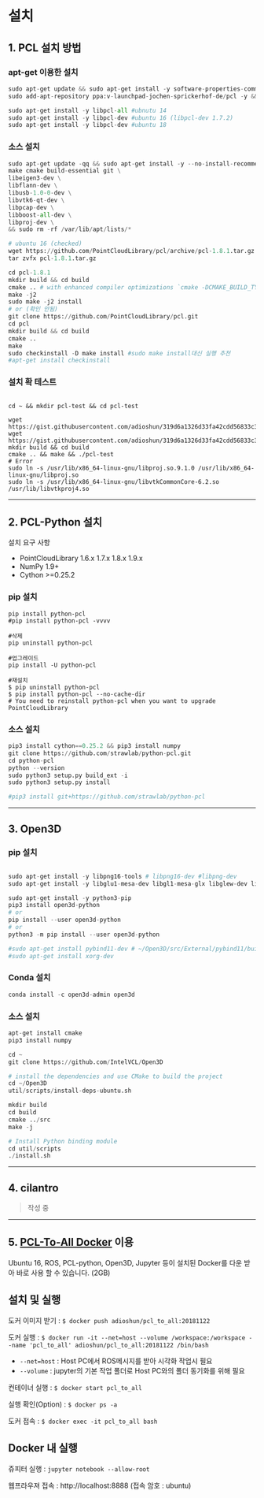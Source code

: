 # 설치 


## 1. PCL 설치 방법 

### apt-get 이용한 설치 

```python
sudo apt-get update && sudo apt-get install -y software-properties-common git
sudo add-apt-repository ppa:v-launchpad-jochen-sprickerhof-de/pcl -y && sudo apt-get update

sudo apt-get install -y libpcl-all #ubnutu 14
sudo apt-get install -y libpcl-dev #ubuntu 16 (libpcl-dev 1.7.2)
sudo apt-get install -y libpcl-dev #ubuntu 18
```

### 소스 설치 


```python
sudo apt-get update -qq && sudo apt-get install -y --no-install-recommends \
make cmake build-essential git \
libeigen3-dev \
libflann-dev \
libusb-1.0-0-dev \
libvtk6-qt-dev \
libpcap-dev \
libboost-all-dev \
libproj-dev \
&& sudo rm -rf /var/lib/apt/lists/*

# ubuntu 16 (checked)
wget https://github.com/PointCloudLibrary/pcl/archive/pcl-1.8.1.tar.gz
tar zvfx pcl-1.8.1.tar.gz

cd pcl-1.8.1
mkdir build && cd build
cmake .. # with enhanced compiler optimizations `cmake -DCMAKE_BUILD_TYPE=Release ..`
make -j2
sudo make -j2 install
# or (확인 안됨)
git clone https://github.com/PointCloudLibrary/pcl.git
cd pcl
mkdir build && cd build
cmake ..
make
sudo checkinstall -D make install #sudo make install대신 실행 추천 
#apt-get install checkinstall

```

### 설치 확 테스트

```

cd ~ && mkdir pcl-test && cd pcl-test

wget https://gist.githubusercontent.com/adioshun/319d6a1326d33fa42cdd56833c3ef560/raw/e10d3502ddcd871f9d6b7b57d176b17d52de5571/CMakeLists.txt 
wget https://gist.githubusercontent.com/adioshun/319d6a1326d33fa42cdd56833c3ef560/raw/e10d3502ddcd871f9d6b7b57d176b17d52de5571/main.cpp
mkdir build && cd build
cmake .. && make && ./pcl-test
# Error
sudo ln -s /usr/lib/x86_64-linux-gnu/libproj.so.9.1.0 /usr/lib/x86_64-linux-gnu/libproj.so
sudo ln -s /usr/lib/x86_64-linux-gnu/libvtkCommonCore-6.2.so /usr/lib/libvtkproj4.so
```


---

## 2. PCL-Python 설치 

설치 요구 사항

* PointCloudLibrary 1.6.x 1.7.x 1.8.x 1.9.x
* NumPy 1.9+
* Cython &gt;=0.25.2


### pip 설치

```
pip install python-pcl
#pip install python-pcl -vvvv

#삭제 
pip uninstall python-pcl

#업그레이드 
pip install -U python-pcl

#재설치 
$ pip uninstall python-pcl
$ pip install python-pcl --no-cache-dir
# You need to reinstall python-pcl when you want to upgrade PointCloudLibrary
```

### 소스 설치

```python
pip3 install cython==0.25.2 && pip3 install numpy
git clone https://github.com/strawlab/python-pcl.git
cd python-pcl
python --version
sudo python3 setup.py build_ext -i
sudo python3 setup.py install

#pip3 install git+https://github.com/strawlab/python-pcl
```

---

## 3. Open3D

### pip 설치 

```python

sudo apt-get install -y libpng16-tools # libpng16-dev #libpng-dev 
sudo apt-get install -y libglu1-mesa-dev libgl1-mesa-glx libglew-dev libglfw3-dev libjsoncpp-dev libeigen3-dev libjpeg-dev python-dev python3-dev python-tk python3-tk

sudo apt-get install -y python3-pip 
pip3 install open3d-python
# or
pip install --user open3d-python
# or
python3 -m pip install --user open3d-python

#sudo apt-get install pybind11-dev # ~/Open3D/src/External/pybind11/build 
#sudo apt-get install xorg-dev 
```

### Conda 설치 

```python 
conda install -c open3d-admin open3d
```

### 소스 설치

```python
apt-get install cmake 
pip3 install numpy

cd ~
git clone https://github.com/IntelVCL/Open3D

# install the dependencies and use CMake to build the project
cd ~/Open3D
util/scripts/install-deps-ubuntu.sh

mkdir build
cd build
cmake ../src
make -j

# Install Python binding module 
cd util/scripts
./install.sh
```

---

## 4. cilantro


> 작성 중 


---

## 5. [PCL-To-All Docker](https://hub.docker.com/r/adioshun/pcl_to_all/) 이용 

Ubuntu 16, ROS, PCL-python, Open3D, Jupyter 등이 설치된 Docker를 다운 받아 바로 사용 할 수 있습니다. (2GB)


## 설치 및 실행

도커 이미지 받기 : `$ docker push adioshun/pcl_to_all:20181122`

도커 실행 : `$ docker run -it --net=host --volume /workspace:/workspace --name 'pcl_to_all' adioshun/pcl_to_all:20181122 /bin/bash`

- `--net=host` : Host PC에서 ROS메시지를 받아 시각화 작업시 필요
- `--volume` : jupyter의 기본 작업 폴더로 Host PC와의 폴더 동기화를 위해 필요

컨테이너 실행 : `$ docker start pcl_to_all`

실행 확인(Option) : `$ docker ps -a`

도커 접속 : `$ docker exec -it pcl_to_all bash`

## Docker 내 실행

쥬피터 실행 : `jupyter notebook --allow-root`

웹프라우져 접속 : http://localhost:8888 (접속 암호 : ubuntu)





